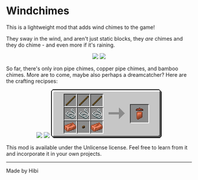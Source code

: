 # Windchimes

This is a lightweight mod that adds wind chimes to the game!

They sway in the wind, and aren't just static blocks, they *are* chimes and they do chime - and even more if it's raining.

<p align="center">
<img src=".pretty-readme/screenshot_1.png" width="320px">
<img src=".pretty-readme/screenshot_2.png" width="320px">
</p>

So far, there's only iron pipe chimes, copper pipe chimes, and bamboo chimes.
More are to come, maybe also perhaps a dreamcatcher?
Here are the crafting recipses:

<p align="center">
<img src=".pretty-readme/iron_chime_recipe.png">
<img src=".pretty-readme/bamboo_chime_recipe.png">
<img src=".pretty-readme/copper_chime_recipe.png">
</p>

This mod is available under the Unlicense license.
Feel free to learn from it and incorporate it in your own projects.

---

Made by Hibi
